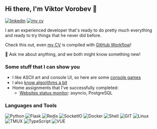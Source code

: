 ## Hi there, I'm Viktor Vorobev 👋

[![linkedin](https://img.shields.io/badge/LinkedIn-0077B5?style=for-the-badge&logo=linkedin&logoColor=white)](https://www.linkedin.com/in/mr-viktor-vorobev/)
[![my cv](https://img.shields.io/badge/CV-00A98F?logo=googledrive&logoColor=white&style=for-the-badge)](https://drive.google.com/file/d/1e45Z14JU7wt4H0zuaQfNd0Xz4Yu0q1h-/view?usp=share_link)

I am an experienced developer that's ready to do pretty much everything and ready to try things that he never did
before.

Check this out, even [my CV](https://drive.google.com/file/d/1e45Z14JU7wt4H0zuaQfNd0Xz4Yu0q1h-/view?usp=share_link) is
compiled
with [GitHub Workflow](https://github.com/viktorvorobev/viktorvorobev/blob/main/.github/workflows/build-cv.yaml)!

💬 Ask me about anything, and we both might know something new!

### Some stuff that I can show you

- I like ASCII art and console UI, so here are some [console games](https://github.com/viktorvorobev/pygames)
- I also [know algorithms a bit](https://github.com/viktorvorobev/algo_practice)
- Home assignments that I've successfully completed:
  - [Websites status monitor](https://github.com/viktorvorobev/home_assignment_0): asyncio, PostgreSQL

### Languages and Tools

![Python](https://img.shields.io/badge/Python-3776AB?style=for-the-badge&logo=python&logoColor=white)
![Flask](https://img.shields.io/badge/Flask-000000?style=for-the-badge&logo=flask&logoColor=white)
![Redis](https://img.shields.io/badge/redis-%23DD0031.svg?&style=for-the-badge&logo=redis&logoColor=white)
![SocketIO](https://img.shields.io/badge/Socket.io-010101?&style=for-the-badge&logo=Socket.io&logoColor=white)
![Docker](https://img.shields.io/badge/Docker-2CA5E0?style=for-the-badge&logo=docker&logoColor=white)
![Shell](https://img.shields.io/badge/Shell_Script-121011?style=for-the-badge&logo=gnu-bash&logoColor=white)
![GIT](https://img.shields.io/badge/Git-F05032?style=for-the-badge&logo=git&logoColor=white)
![Linux](https://img.shields.io/badge/Linux-FCC624?style=for-the-badge&logo=linux&logoColor=black)
![TMUX](https://img.shields.io/badge/tmux-1BB91F?style=for-the-badge&logo=tmux&logoColor=white)
![TypeScript](https://img.shields.io/badge/TypeScript-007ACC?style=for-the-badge&logo=typescript&logoColor=white)
![VUE](https://img.shields.io/badge/Vue.js-35495E?style=for-the-badge&logo=vue.js&logoColor=4FC08D)
